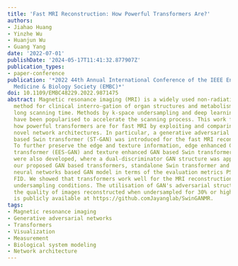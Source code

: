 ```yaml
---
title: 'Fast MRI Reconstruction: How Powerful Transformers Are?'
authors:
- Jiahao Huang
- Yinzhe Wu
- Huanjun Wu
- Guang Yang
date: '2022-07-01'
publishDate: '2024-05-17T11:41:32.877907Z'
publication_types:
- paper-conference
publication: '*2022 44th Annual International Conference of the IEEE Engineering in
  Medicine & Biology Society (EMBC)*'
doi: 10.1109/EMBC48229.2022.9871475
abstract: Magnetic resonance imaging (MRI) is a widely used non-radiative and non-invasive
  method for clinical interro-gation of organ structures and metabolism, with an inherently
  long scanning time. Methods by k-space undersampling and deep learning based reconstruction
  have been popularised to accelerate the scanning process. This work focuses on investigating
  how powerful transformers are for fast MRI by exploiting and comparing different
  novel network architectures. In particular, a generative adversarial network (GAN)
  based Swin transformer (ST-GAN) was introduced for the fast MRI reconstruction.
  To further preserve the edge and texture information, edge enhanced GAN based Swin
  transformer (EES-GAN) and texture enhanced GAN based Swin transformer (TES-GAN)
  were also developed, where a dual-discriminator GAN structure was applied. We compared
  our proposed GAN based transformers, standalone Swin transformer and other convolutional
  neural networks based GAN model in terms of the evaluation metrics PSNR, SSIM and
  FID. We showed that transformers work well for the MRI reconstruction from different
  undersampling conditions. The utilisation of GAN's adversarial structure improves
  the quality of images reconstructed when undersampled for 30% or higher. The code
  is publicly available at https://github.comJayanglab/SwinGANMR.
tags:
- Magnetic resonance imaging
- Generative adversarial networks
- Transformers
- Visualization
- Measurement
- Biological system modeling
- Network architecture
---
```

